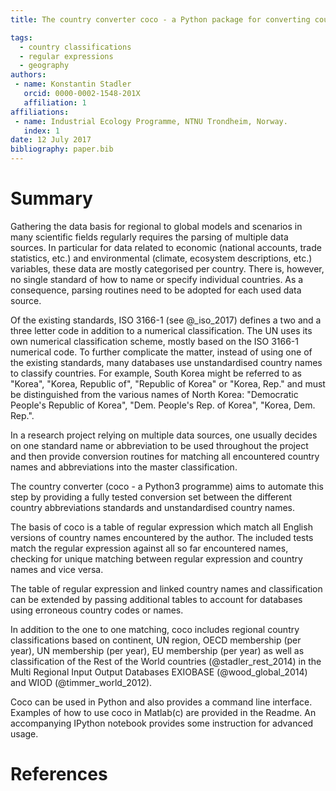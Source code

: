 ```yaml
---
title: The country converter coco - a Python package for converting country names between different classification schemes

tags:
  - country classifications
  - regular expressions
  - geography
authors:
 - name: Konstantin Stadler
   orcid: 0000-0002-1548-201X
   affiliation: 1
affiliations:
 - name: Industrial Ecology Programme, NTNU Trondheim, Norway.
   index: 1
date: 12 July 2017
bibliography: paper.bib
---
```


# Summary

Gathering the data basis for regional to global models and scenarios
in many scientific fields regularly requires the parsing of multiple data
sources. In particular for data related to economic (national accounts, trade
statistics, etc.) and environmental (climate, ecosystem descriptions, etc.)
variables, these data are mostly categorised per country. There is, however, no
single standard of how to name or specify individual countries. As a
consequence, parsing routines need to be adopted for each used data source.

Of the existing standards, ISO 3166-1 (see @_iso_2017) defines a two and a
three letter code in addition to a numerical classification. The UN uses its
own numerical classification scheme, mostly based on the ISO 3166-1 numerical
code. To further complicate the matter, instead of using one of the existing
standards, many databases use unstandardised country names to classify
countries. For example, South Korea might be referred to as "Korea", "Korea,
Republic of", "Republic of Korea" or "Korea, Rep." and must be distinguished
from the various names of North Korea: "Democratic People's Republic of Korea",
"Dem. People's Rep. of Korea", "Korea, Dem. Rep.".

In a research project relying on multiple data sources, one usually decides on
one standard name or abbreviation to be used throughout the project and then
provide conversion routines for matching all encountered country names and
abbreviations into the master classification.

The country converter (coco - a Python3 programme) aims to automate this step by
providing a fully tested conversion set between the different country
abbreviations standards and unstandardised country names.

The basis of coco is a table of regular expression which match all English
versions of country names encountered by the author. The included tests match
the regular expression against all so far encountered names, checking for unique matching
between regular expression and country names and vice versa.

The table of regular expression and linked country names and classification can
be extended by passing additional tables to account for databases using
erroneous country codes or names.

In addition to the one to one matching, coco includes regional country
classifications based on continent, UN region, OECD membership (per year), UN
membership (per year), EU membership (per year) as well as classification of
the Rest of the World countries (@stadler_rest_2014) in the Multi Regional
Input Output Databases EXIOBASE (@wood_global_2014) and WIOD
(@timmer_world_2012).

Coco can be used in Python and also provides a command line interface. Examples
of how to use coco in Matlab(c) are provided in the Readme. An accompanying
IPython notebook provides some instruction for advanced usage.


# References
